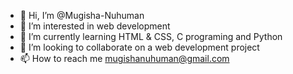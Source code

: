- 👋 Hi, I’m @Mugisha-Nuhuman
- 👀 I’m interested in web development
- 🌱 I’m currently learning HTML & CSS, C programing and Python
- 💞️ I’m looking to collaborate on a web development project
- 📫 How to reach me  mugishanuhuman@gmail.com 

<!---
Mugisha-Nuhuman/Mugisha-Nuhuman is a ✨ special ✨ repository because its `README.md` (this file) appears on your GitHub profile.
You can click the Preview link to take a look at your changes.
--->
